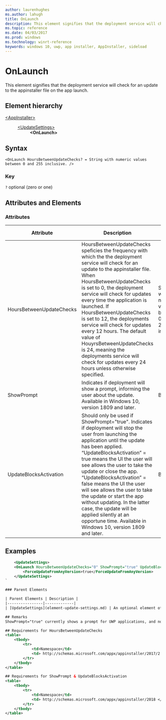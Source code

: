 ```yaml
---
author: laurenhughes
ms.author: lahugh
title: OnLaunch
description: This element signifies that the deployment service will check for an update to the appinstaller file on the app launch.
ms.topic: reference
ms.date: 04/03/2017
ms.prod: windows
ms.technology: winrt-reference
keywords: windows 10, uwp, app installer, AppInstaller, sideload
---
```


# OnLaunch

This element signifies that the deployment service will check for an update to the appinstaller file on the app launch.

## Element hierarchy

<dl>
<dt><a href="element-appinstaller.md">&lt;AppInstaller&gt;</a></dt>
<dd>
    <dl>
        <dt><a href="element-update-settings.md">&lt;UpdateSettings&gt;</a></dt>
            <dd><b>&lt;OnLaunch&gt;</b></dd>
    </dl>
</dd>
</dl>

## Syntax
```syntax
<OnLaunch HoursBetweenUpdateChecks? = String with numeric values between 0 and 255 inclusive. />
```



### Key
`?` optional (zero or one)

## Attributes and Elements

### Attributes

| Attribute | Description | Data type | Required |
|-----------|-------------|-----------|----------|
| HoursBetweenUpdateChecks | HoursBetweenUpdateChecks speficies the frequency with which the the deployment service will check for an update to the appinstaller file. When HoursBetweenUpdateChecks is set to 0, the deployment service will check for updates every time the application is launched. If HoursBetweenUpdateChecks is set to 12, the deployments service will check for updates every 12 hours. The default value of HouyrsBetweenUpdateChecks is 24, meaning the deployments service will check for updates every 24 hours unless otherwise specified. | String with numeric values between 0 and 255 inclusive. | No |
| ShowPrompt | Indicates if deployment will show a prompt, informing the user about the update. Available in Windows 10, version 1809 and later. |Boolean | No |
| UpdateBlocksActivation| Should only be used if ShowPrompt="true". Indicates if deployment will stop the user from launching the application until the update has been applied. “UpdateBlocksActivation” = true means the UI the user will see allows the user to take the update or close the app. “UpdateBlocksActivation” = false means the UI the user will see allows the user to take the update or start the app without updating. In the latter case, the update will be applied silently at an opportune time.  Available in Windows 10, version 1809 and later. | Boolean | No |

## Examples
``` xml  With these settings, deployment will check for updates every time the app is launched. If updates are found, deployment will show a prompt telling the user they must take the update before launching the app. Also the app version can be incremented or decremented.
    <UpdateSettings> 
    <OnLaunch HoursBetweenUpdateChecks="0" ShowPrompt="true" UpdateBlocksActivation="true"/>
        <ForceUpdateFromAnyVersion>true</ForceUpdateFromAnyVersion>
    </UpdateSettings>
`

### Parent Elements

| Parent Elements | Description |
|----------------|-------------|
| [UpdateSettings](element-update-settings.md) | An optional element of the appinstaller file. UpdateSettings signifies whether or not to check for an update during the app's launch. |

## Remarks
ShowPrompt="true" currently shows a prompt for UWP applications, and not for Centenniall applications. For Centennial applications, this functionality provides a silent update - the same default functionality provided by the OnLaunch element.

## Requirements for HoursBetweenUpdateChecks
<table>
    <tbody>
        <tr>
            <td>Namespace</td>
            <td> http://schemas.microsoft.com/appx/appinstaller/2017/2 </td>
        </tr>
    </tbody>
</table>

## Requirements for ShowPrompt & UpdateBlocksActivation
<table>
    <tbody>
        <tr>
            <td>Namespace</td>
            <td> http://schemas.microsoft.com/appx/appinstaller/2018 </td>
        </tr>
    </tbody>
</table>